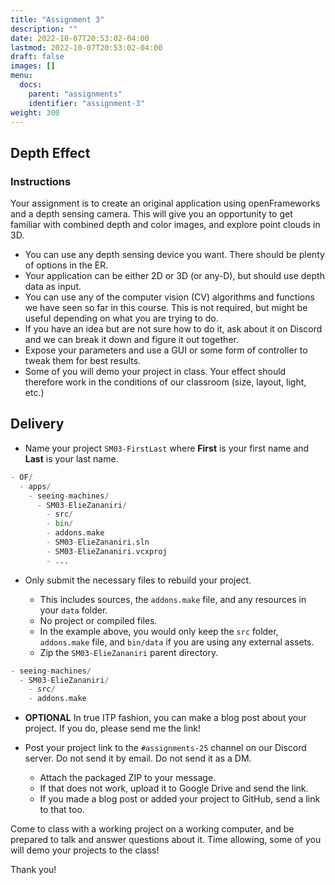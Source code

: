 ```yaml
---
title: "Assignment 3"
description: ""
date: 2022-10-07T20:53:02-04:00
lastmod: 2022-10-07T20:53:02-04:00
draft: false
images: []
menu:
  docs:
    parent: "assignments"
    identifier: "assignment-3"
weight: 300
---
```


## Depth Effect

### Instructions

Your assignment is to create an original application using openFrameworks and a depth sensing camera. This will give you an opportunity to get familiar with combined depth and color images, and explore point clouds in 3D.

* You can use any depth sensing device you want. There should be plenty of options in the ER.
* Your application can be either 2D or 3D (or any-D), but should use depth data as input.
* You can use any of the computer vision (CV) algorithms and functions we have seen so far in this course. This is not required, but might be useful depending on what you are trying to do.
* If you have an idea but are not sure how to do it, ask about it on Discord and we can break it down and figure it out together.
* Expose your parameters and use a GUI or some form of controller to tweak them for best results.
* Some of you will demo your project in class. Your effect should therefore work in the conditions of our classroom (size, layout, light, etc.)

## Delivery

* Name your project `SM03-FirstLast` where **First** is your first name and **Last** is your last name.

```python
- OF/
  - apps/
    - seeing-machines/
      - SM03-ElieZananiri/
        - src/
        - bin/
        - addons.make
        - SM03-ElieZananiri.sln
        - SM03-ElieZananiri.vcxproj
        - ...
```

* Only submit the necessary files to rebuild your project.

  * This includes sources, the `addons.make` file, and any resources in your `data` folder.
  * No project or compiled files.
  * In the example above, you would only keep the `src` folder, `addons.make` file, and `bin/data` if you are using any external assets.
  * Zip the `SM03-ElieZananiri` parent directory.

```python
- seeing-machines/
  - SM03-ElieZananiri/
    - src/
    - addons.make
```

* **OPTIONAL** In true ITP fashion, you can make a blog post about your project. If you do, please send me the link!

* Post your project link to the `#assignments-25` channel on our Discord server. Do not send it by email. Do not send it as a DM.

  * Attach the packaged ZIP to your message.
  * If that does not work, upload it to Google Drive and send the link.
  * If you made a blog post or added your project to GitHub, send a link to that too.

Come to class with a working project on a working computer, and be prepared to talk and answer questions about it. Time allowing, some of you will demo your projects to the class!

Thank you!
